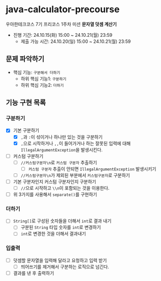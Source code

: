 # java-calculator-precourse

우아한테크코스 7기 프리코스 1주차 미션 **문자열 덧셈 계산기**

- 진행 기간: 24.10.15(화) 15:00 ~ 24.10.21(월) 23:59
    - 제출 가능 시간: 24.10.20(일) 15:00 ~ 24.10.21(월) 23:59

## 문제 파악하기

- 핵심 기능: `구분해서 더하기`
    - 하위 핵심 기능1: `구분하기`
    - 하위 핵심 기능2: `더하기`

## 기능 구현 목록

### 구분하기

- [x] 기본 구분하기
    - [x] `,`과 `:`이 섞이거나 하나만 있는 것을 구분하기
    - [x] `,`으로 시작하거나 `,,`이 들어가거나 하는 잘못된 입력에 대해 `IllegalArgumentException`을 발생시킨다.
- [ ] 커스텀 구분하기
    - [ ] `//커스텀구분자\n`로 `커스텀 구분자` 추출하기
        - [ ] `커스텀 구분자` 추출이 안되면 `IllegalArgumentException` 발생시키기
    - [ ] `//커스텀구분자\n`가 제외된 부분에서 `커스텀구분자`로 구분하기
- [ ] 기본 구분자인지 커스텀 구분자인지 구분하기
    - [ ] `//`으로 시작하고 `\\n`이 포함되는 것을 이용한다.
- [ ] 위 3가지를 사용해서 `separate()`를 구현하기

### 더하기

-[ ] `String[]`로 구성된 숫자들을 더해서 `int`로 결과 내기
    - [ ] 구분된 `String` 타입 숫자를 `int`로 변경하기
    - [ ] `int`로 변경한 것을 더해서 결과내기

### 입출력

- [ ] 덧셈할 문자열을 입력해 달라고 요청하고 입력 받기
    - [ ] 띄어쓰기를 제거해서 구분하는 로직으로 넘긴다.
- [ ] 결과를 낸 후 출력하기